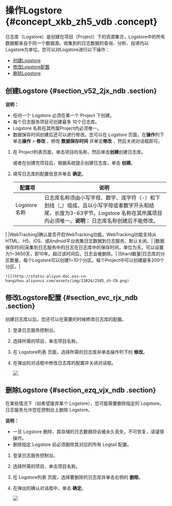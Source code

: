 # 操作Logstore {#concept_xkb_zh5_vdb .concept}

日志库（Logstore）是创建在项目（Project）下的资源集合，Logstore中的所有数据都来自于同一个数据源。收集到的日志数据的查询、分析、投递均以Logstore为单位。您可以对Logstore进行以下操作：

-   [创建Logstore](#section_v52_2jx_ndb)
-   [修改Logstore配置](#section_evc_rjx_ndb)
-   [删除Logstore](#section_ezq_vjx_ndb)

## 创建Logstore {#section_v52_2jx_ndb .section}

**说明：** 

-   任何一个 Logstore 必须在某一个 Project 下创建。
-   每个日志服务项目可创建最多 10个日志库。
-   Logstore 名称在其所属Project内必须唯一。
-   数据保存时间创建后还可以进行修改。您可以在 Logstore 页面，在**操作**列下单击**操作** \> **修改** ，修改 **数据保存时间** 并单击**修改** ，然后关闭对话框即可。

1.  在 Project列表页面，单击项目的名称，然后单击**创建**创建日志库。

    或者在创建完项目后，根据系统提示创建日志库，单击 **创建**。

2.  填写日志库的配置信息并单击 **确定**。

    |配置项|说明|
    |---|--|
    |Logstore名称|日志库名称须由小写字母、数字、连字符（-）和下划线（\_）组成，且以小写字母或者数字开头和结尾，长度为3-63字节。Logstore 名称在其所属项目内必须唯一。**说明：** 日志库名称创建后不能修改。

|
    |WebTracking|确认是否开启WebTracking功能。WebTracking功能支持从HTML、H5、iOS、或Android平台收集日志数据到日志服务。默认关闭。|
    |数据保存时间|采集到日志服务中的日志在日志库中的保存时间，单位为天。可以设置为1~3650天，即10年。超过该时间后，日志会被删除。|
    |Shard数量|日志库的分区数量，每个Logstore可以创建1~10个分区。每个Project中可以创建最多200个分区。|

    ![](http://static-aliyun-doc.oss-cn-hangzhou.aliyuncs.com/assets/img/13024/2585_zh-CN.png)


## 修改Logstore配置 {#section_evc_rjx_ndb .section}

创建日志库以后，您还可以在需要的时候修改日志库的配置。

1.  登录日志服务控制台。
2.  选择所需的项目，单击项目名称。
3.  在 Logstore列表 页面，选择所需的日志库并单击操作列下的 **修改**。
4.  在弹出的对话框中修改日志库的配置并关闭对话框。

    ![](http://static-aliyun-doc.oss-cn-hangzhou.aliyuncs.com/assets/img/13024/2586_zh-CN.png)


## 删除Logstore {#section_ezq_vjx_ndb .section}

在某些情况下（如希望废弃某个 Logstore），您可能需要删除指定的 Logstore。日志服务允许您在控制台上删除 Logstore。

**说明：** 

-   一旦 Logstore 删除，其存储的日志数据将会被永久丢失，不可恢复，请谨慎操作。
-   删除指定 Logstore 前必须删除其对应的所有 Logtail 配置。

1.  登录日志服务控制台。
2.  选择所需的项目，单击项目名称。
3.  在 Logstore列表 页面，选择要删除的日志库并单击右侧的 **删除**。
4.  在弹出的确认对话框中，单击 **确定**。

    ![](http://static-aliyun-doc.oss-cn-hangzhou.aliyuncs.com/assets/img/13024/2587_zh-CN.png)


